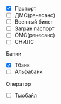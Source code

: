 - [x] Паспорт
- [ ] ДМС(ренесанс)
- [ ] Военный билет
- [ ] Загран паспорт
- [ ] ОМС(ренесанс)
- [ ] СНИЛС

Банки
- [x] Тбанк
- [ ] Альфабанк

Оператор
- [ ] Тмобайл


